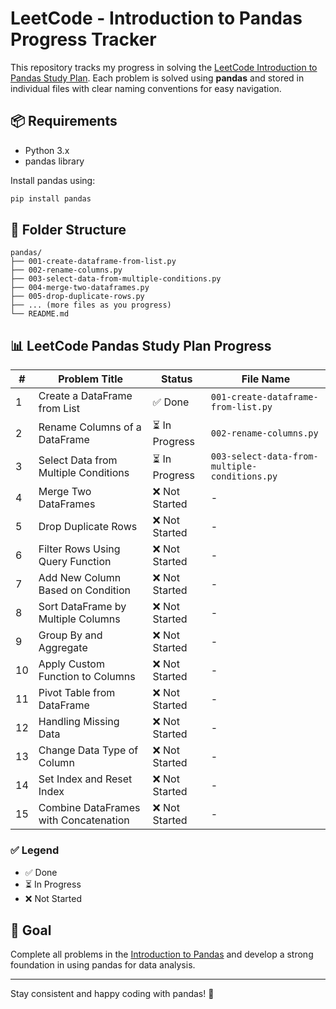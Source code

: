 # LeetCode - Introduction to Pandas Progress Tracker

This repository tracks my progress in solving the [LeetCode Introduction to Pandas Study Plan](https://leetcode.com/studyplan/introduction-to-pandas/).
Each problem is solved using **pandas** and stored in individual files with clear naming conventions for easy navigation.

## 📦 Requirements

- Python 3.x
- pandas library

Install pandas using:

```bash
pip install pandas
```

## 📁 Folder Structure

```
pandas/
├── 001-create-dataframe-from-list.py
├── 002-rename-columns.py
├── 003-select-data-from-multiple-conditions.py
├── 004-merge-two-dataframes.py
├── 005-drop-duplicate-rows.py
├── ... (more files as you progress)
└── README.md
```

## 📊 LeetCode Pandas Study Plan Progress

| #   | Problem Title                                              | Status         | File Name                                   |
|-----|-------------------------------------------------------------|----------------|---------------------------------------------|
| 1   | Create a DataFrame from List                               | ✅ Done        | `001-create-dataframe-from-list.py`         |
| 2   | Rename Columns of a DataFrame                              | ⏳ In Progress | `002-rename-columns.py`                     |
| 3   | Select Data from Multiple Conditions                       | ⏳ In Progress | `003-select-data-from-multiple-conditions.py` |
| 4   | Merge Two DataFrames                                       | ❌ Not Started | -                                           |
| 5   | Drop Duplicate Rows                                        | ❌ Not Started | -                                           |
| 6   | Filter Rows Using Query Function                           | ❌ Not Started | -                                           |
| 7   | Add New Column Based on Condition                          | ❌ Not Started | -                                           |
| 8   | Sort DataFrame by Multiple Columns                         | ❌ Not Started | -                                           |
| 9   | Group By and Aggregate                                     | ❌ Not Started | -                                           |
| 10  | Apply Custom Function to Columns                           | ❌ Not Started | -                                           |
| 11  | Pivot Table from DataFrame                                 | ❌ Not Started | -                                           |
| 12  | Handling Missing Data                                      | ❌ Not Started | -                                           |
| 13  | Change Data Type of Column                                 | ❌ Not Started | -                                           |
| 14  | Set Index and Reset Index                                  | ❌ Not Started | -                                           |
| 15  | Combine DataFrames with Concatenation                      | ❌ Not Started | -                                           |

### ✅ Legend
- ✅ Done
- ⏳ In Progress
- ❌ Not Started

## 🚀 Goal
Complete all problems in the [Introduction to Pandas](https://leetcode.com/studyplan/introduction-to-pandas/) and develop a strong foundation in using pandas for data analysis.

---

Stay consistent and happy coding with pandas! 🐼

